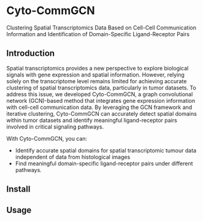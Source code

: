 # Cyto-CommGCN 
Clustering Spatial Transcriptomics Data Based on Cell-Cell Communication Information and Identification of Domain-Specific Ligand-Receptor Pairs
## Introduction
Spatial transcriptomics provides a new perspective to explore biological signals with gene expression and spatial information. However, relying solely on the transcriptome level remains limited for achieving accurate clustering of spatial transcriptomics data, particularly in tumor datasets. To address this issue, we developed Cyto-CommGCN, a graph convolutional network (GCN)-based method that integrates gene expression information with cell-cell communication data. By leveraging the GCN framework and iterative clustering, Cyto-CommGCN can accurately detect spatial domains within tumor datasets and identify meaningful ligand-receptor pairs involved in critical signaling pathways.

With Cyto-CommGCN, you can:
* Identify accurate spatial domains for spatial transcriptomic tumour data independent of data from histological images
* Find meaningful domain-specific ligand-receptor pairs under different pathways.
## Install


## Usage



